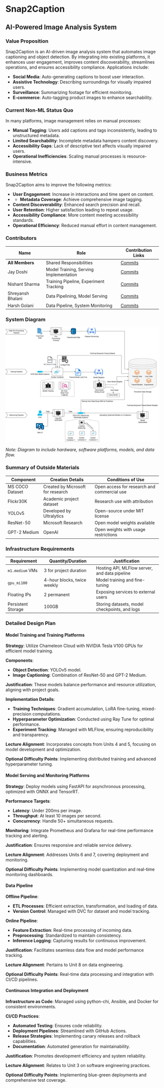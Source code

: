 # Snap2Caption

## AI-Powered Image Analysis System

### Value Proposition

Snap2Caption is an AI-driven image analysis system that automates image captioning and object detection. By integrating into existing platforms, it enhances user engagement, improves content discoverability, streamlines operations, and ensures accessibility compliance. Applications include:

- **Social Media**: Auto-generating captions to boost user interaction.
- **Assistive Technology**: Describing surroundings for visually impaired users.
- **Surveillance**: Summarizing footage for efficient monitoring.
- **E-commerce**: Auto-tagging product images to enhance searchability.

### Current Non-ML Status Quo

In many platforms, image management relies on manual processes:

- **Manual Tagging**: Users add captions and tags inconsistently, leading to unstructured metadata.
- **Limited Searchability**: Incomplete metadata hampers content discovery.
- **Accessibility Gaps**: Lack of descriptive text affects visually impaired users.
- **Operational Inefficiencies**: Scaling manual processes is resource-intensive.

### Business Metrics

Snap2Caption aims to improve the following metrics:

- **User Engagement**: Increase in interactions and time spent on content.
- - **Metadata Coverage**: Achieve comprehensive image tagging.
- **Content Discoverability**: Enhanced search precision and recall.
- **User Retention**: Higher satisfaction leading to repeat usage.
- **Accessibility Compliance**: More content meeting accessibility standards.
- **Operational Efficiency**: Reduced manual effort in content management.

### Contributors

| Name               | Role                                 | Contribution Links                      |
|--------------------|--------------------------------------|-----------------------------------------|
| **All Members**    | Shared Responsibilities              | [Commits](#)                            |
| Jay Doshi          | Model Training, Serving Implementation | [Commits](#)                            |
| Nishant Sharma     | Training Pipeline, Experiment Tracking | [Commits](#)                            |
| Shreyansh Bhalani  | Data Pipelining, Model Serving       | [Commits](#)                            |
| Harsh Golani       | Data Pipeline, System Monitoring     | [Commits](#)                            |

### System Diagram

![System Diagram](https://github.com/nishant-ai/Snap2Caption/blob/main/SystemDesign.jpeg)

*Note: Diagram to include hardware, software platforms, models, and data flow.*

### Summary of Outside Materials

| Component       | Creation Details               | Conditions of Use                         |
|-----------------|--------------------------------|-------------------------------------------|
| MS COCO Dataset | Created by Microsoft for research | Open access for research and commercial use |
| Flickr30K       | Academic project dataset       | Research use with attribution             |
| YOLOv5          | Developed by Ultralytics       | Open-source under MIT license             |
| ResNet-50       | Microsoft Research             | Open model weights available              |
| GPT-2 Medium    | OpenAI                         | Open weights with usage restrictions      |

### Infrastructure Requirements

| Requirement     | Quantity/Duration              | Justification                             |
|-----------------|-------------------------------|-------------------------------------------|
| `m1.medium` VMs | 3 for project duration        | Hosting API, MLFlow server, and data pipeline |
| `gpu_mi100`     | 4-hour blocks, twice weekly   | Model training and fine-tuning            |
| Floating IPs    | 2 permanent                   | Exposing services to external users       |
| Persistent Storage | 100GB                      | Storing datasets, model checkpoints, and logs |

### Detailed Design Plan

#### Model Training and Training Platforms

**Strategy**: Utilize Chameleon Cloud with NVIDIA Tesla V100 GPUs for efficient model training.

**Components**:
- **Object Detection**: YOLOv5 model.
- **Image Captioning**: Combination of ResNet-50 and GPT-2 Medium.

**Justification**: These models balance performance and resource utilization, aligning with project goals.

**Implementation Details**:
- **Training Techniques**: Gradient accumulation, LoRA fine-tuning, mixed-precision computations.
- **Hyperparameter Optimization**: Conducted using Ray Tune for optimal performance.
- **Experiment Tracking**: Managed with MLFlow, ensuring reproducibility and transparency.

**Lecture Alignment**: Incorporates concepts from Units 4 and 5, focusing on model development and optimization.

**Optional Difficulty Points**: Implementing distributed training and advanced hyperparameter tuning.

#### Model Serving and Monitoring Platforms

**Strategy**: Deploy models using FastAPI for asynchronous processing, optimized with ONNX and TensorRT.

**Performance Targets**:
- **Latency**: Under 200ms per image.
- **Throughput**: At least 10 images per second.
- **Concurrency**: Handle 50+ simultaneous requests.

**Monitoring**: Integrate Prometheus and Grafana for real-time performance tracking and alerting.

**Justification**: Ensures responsive and reliable service delivery.

**Lecture Alignment**: Addresses Units 6 and 7, covering deployment and monitoring.

**Optional Difficulty Points**: Implementing model quantization and real-time monitoring dashboards.

#### Data Pipeline

**Offline Pipeline**:
- **ETL Processes**: Efficient extraction, transformation, and loading of data.
- **Version Control**: Managed with DVC for dataset and model tracking.

**Online Pipeline**:
- **Feature Extraction**: Real-time processing of incoming data.
- **Preprocessing**: Standardized to maintain consistency.
- **Inference Logging**: Capturing results for continuous improvement.

**Justification**: Facilitates seamless data flow and model performance tracking.

**Lecture Alignment**: Pertains to Unit 8 on data engineering.

**Optional Difficulty Points**: Real-time data processing and integration with CI/CD pipelines.

#### Continuous Integration and Deployment

**Infrastructure as Code**: Managed using python-chi, Ansible, and Docker for consistent environments.

**CI/CD Practices**:
- **Automated Testing**: Ensures code reliability.
- **Deployment Pipelines**: Streamlined with GitHub Actions.
- **Release Strategies**: Implementing canary releases and rollback capabilities.
- **Documentation**: Automated generation for maintainability.

**Justification**: Promotes development efficiency and system reliability.

**Lecture Alignment**: Relates to Unit 3 on software engineering practices.

**Optional Difficulty Points**: Implementing blue-green deployments and comprehensive test coverage.
